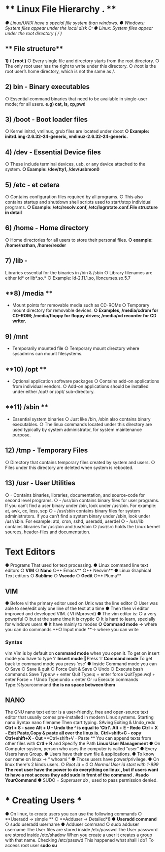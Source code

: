 # ** Linux File Hierarchy . **
*● Linux/UNIX have a special file system than windows.*
*● Windows: System files appear under the local disk C:*
*● Linux: System files appear under the root directory ( / )*
## ** File structure**
**1) / ( root )**
○ Every single file and directory starts from the root directory.
○ The only root user has the right to write under this directory.
○ /root is the root user’s home directory, which is not the same as /.
## **2) bin - Binary executables**
○ Essential command binaries that need to be available in single-user mode; for all users.
**e.g) cat, ls, cp,pwd** 
## **3) /boot - Boot loader files**
○ Kernel initrd, vmlinux, grub files are located under /boot
**○ Example: 
initrd.img-2.6.32-24-generic, 
vmlinuz-2.6.32-24-generic.**
## **4) /dev - Essential Device files**
○ These include terminal devices, usb, or any device attached to the system.
**○ Example: /dev/tty1, /dev/usbmon0**
## **5) /etc - et cetera**
○ Contains configuration files required by all programs.
○ This also contains startup and shutdown shell scripts used to start/stop individual programs.
**○ Example: /etc/resolv.conf, /etc/logrotate.conf.File structure in detail**
## **6) /home - Home directory**
○ Home directories for all users to store their personal files.
**○ example: /home/nathan, /home/rexder**
## **7) /lib -**
 Libraries essential for the binaries in /bin & /sbin
○ Library filenames are either ld* or lib*.so.*
○ Example: ld-2.11.1.so, libncurses.so.5.7
## **8) /media **
- Mount points for removable media such as CD-ROMs
○ Temporary mount directory for removable devices.
**○ Examples, /media/cdrom for CD-ROM; /media/floppy for floppy drives; /media/cd recorder for CD writer.**
## **9) /mnt**
 - Temporarily mounted file
○ Temporary mount directory where sysadmins can mount filesystems.
## **10) /opt **
- Optional application software packages
○ Contains add-on applications from individual vendors.
○ Add-on applications should be installed under either /opt/ or /opt/ sub-directory.
## **11) /sbin **
- Essential system binaries
○ Just like /bin, /sbin also contains binary executables.
○ The linux commands located under this directory are used typically by system administrator, for system maintenance purpose.
## **12) /tmp - Temporary Files**
○ Directory that contains temporary files created by system and users.
○ Files under this directory are deleted when system is rebooted.
## **13) /usr - User Utilities**
○ - Contains binaries, libraries, documentation, and source-code for second level programs.
○ - /usr/bin contains binary files for user programs. If you can’t find a user binary under /bin, look under /usr/bin. For example: at, awk, cc, less, scp
○ - /usr/sbin contains binary files for system administrators. If you can’t find a system binary under /sbin, look under /usr/sbin. For example: atd, cron, sshd, useradd, userdel
○ - /usr/lib contains libraries for /usr/bin and /usr/sbin
○ /usr/src holds the Linux kernel sources, header-files and documentation.
# **Text Editors**
● Programs That used for text processing.
● Linux command line text editors
○ **VIM**
○ **Nano**
○** Emacs**
○** Neovim**
● Linux Graphical Text editors
○ **Sublime**
○ **Vscode**
○ **Gedit**
○** Pluma**
## **VIM**
● Before vi the primary editor used on Unix was the line editor 
○ User was able to see/edit only one line of the text at a time
● Then then vi editor improved and developed VIM. ( VI iMproved)
● The vim editor is: 
	○ a very powerful 
	○ but at the same time it is cryptic
	○ It is hard to learn, specially for windows users
	● It have mainly to modes
**○ Command mode** -> where you can do commands
**○ Input mode **-> where you can write 
### **Syntax**
vim <yourfilename>
Vim is by default on **command mode** when you open it. 
To get on insert mode you have to type ‘i’ **Insert mode**
𒿑Press ‘i’
**Command mode** To get back to command mode you press ‘esc’
● Inside Command mode you can
○ Save 
○ Save & quit
○ Force Quit & Save
○ Undo
○ Execute bash commands
Save
Type:w + enter
Quit
Type:q + enter
force QuitType:wq! + enter
Force = !
Undo
Type:undo + enter Or :u
Execute commands
Type:%!yourcommand
**the is no space between them**
## **NANO**
The GNU nano text editor is a user-friendly, free and open-source text editor that usually comes pre-installed in modern Linux systems. Starting nano
Syntax
nano filename
Then start typing.
SAving Exiting & Undo_redo
**Ctrl + S - save**
**Alt + U - Undo the ^ is equal to ‘Ctrl’.**
**Alt + E - Redo**
**Ctrl + X - Exit**
**Paste,Copy & paste all over the linux is.**
**Ctrl+shift+C - copy**
**Ctrl+shift+X - Cut**
**Ctrl+shift+V - Paste **
You can append texts from other files with **Crtl + R** and Specify the Path
**Linux User Management**
● On Computer system, person who uses the computer is called “user”
● Every Users have Group.
● Users have their own file & applications.
● To know our name on linux -> 
				“ whoami “
● Those users have power/privilege.
● On linux there's 2 kinds users.
○ *Root id = 0*
○ *Normal User id start with 1-999*
**The root user have the power to do everything on linux , but if users want to have a root access they add sudo in front of the command .**
										**#sudo YourCommand**
● SUDO = *Superuser do* , used to pass permission denied.
# * **Creating Users** *
● On linux, to create users you can use the following commands
○ **Useradd -> simple **
○ **Adduser -> Detailed*8
● **Useradd command**
○ sudo useradd username
● Adduser command
○ sudo adduser username
The User files are stored inside /etc/passwd
The User password are stored inside /etc/shadow
When you create a user it creates a group with that name.
Checking /etc/passwd
This happened what shall i do?
To access root user **sudo su**
